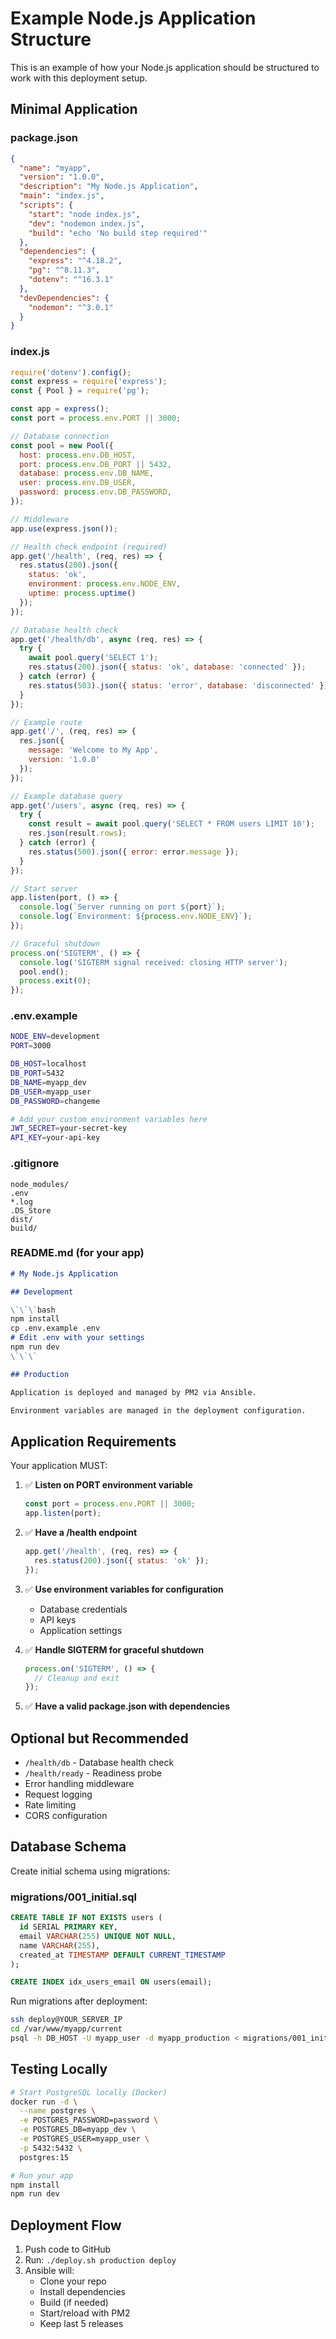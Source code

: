 # Example Node.js Application Structure

This is an example of how your Node.js application should be structured to work with this deployment setup.

## Minimal Application

### package.json
```json
{
  "name": "myapp",
  "version": "1.0.0",
  "description": "My Node.js Application",
  "main": "index.js",
  "scripts": {
    "start": "node index.js",
    "dev": "nodemon index.js",
    "build": "echo 'No build step required'"
  },
  "dependencies": {
    "express": "^4.18.2",
    "pg": "^8.11.3",
    "dotenv": "^16.3.1"
  },
  "devDependencies": {
    "nodemon": "^3.0.1"
  }
}
```

### index.js
```javascript
require('dotenv').config();
const express = require('express');
const { Pool } = require('pg');

const app = express();
const port = process.env.PORT || 3000;

// Database connection
const pool = new Pool({
  host: process.env.DB_HOST,
  port: process.env.DB_PORT || 5432,
  database: process.env.DB_NAME,
  user: process.env.DB_USER,
  password: process.env.DB_PASSWORD,
});

// Middleware
app.use(express.json());

// Health check endpoint (required)
app.get('/health', (req, res) => {
  res.status(200).json({ 
    status: 'ok',
    environment: process.env.NODE_ENV,
    uptime: process.uptime()
  });
});

// Database health check
app.get('/health/db', async (req, res) => {
  try {
    await pool.query('SELECT 1');
    res.status(200).json({ status: 'ok', database: 'connected' });
  } catch (error) {
    res.status(503).json({ status: 'error', database: 'disconnected' });
  }
});

// Example route
app.get('/', (req, res) => {
  res.json({ 
    message: 'Welcome to My App',
    version: '1.0.0'
  });
});

// Example database query
app.get('/users', async (req, res) => {
  try {
    const result = await pool.query('SELECT * FROM users LIMIT 10');
    res.json(result.rows);
  } catch (error) {
    res.status(500).json({ error: error.message });
  }
});

// Start server
app.listen(port, () => {
  console.log(`Server running on port ${port}`);
  console.log(`Environment: ${process.env.NODE_ENV}`);
});

// Graceful shutdown
process.on('SIGTERM', () => {
  console.log('SIGTERM signal received: closing HTTP server');
  pool.end();
  process.exit(0);
});
```

### .env.example
```bash
NODE_ENV=development
PORT=3000

DB_HOST=localhost
DB_PORT=5432
DB_NAME=myapp_dev
DB_USER=myapp_user
DB_PASSWORD=changeme

# Add your custom environment variables here
JWT_SECRET=your-secret-key
API_KEY=your-api-key
```

### .gitignore
```
node_modules/
.env
*.log
.DS_Store
dist/
build/
```

### README.md (for your app)
```markdown
# My Node.js Application

## Development

\`\`\`bash
npm install
cp .env.example .env
# Edit .env with your settings
npm run dev
\`\`\`

## Production

Application is deployed and managed by PM2 via Ansible.

Environment variables are managed in the deployment configuration.
```

## Application Requirements

Your application MUST:

1. ✅ **Listen on PORT environment variable**
   ```javascript
   const port = process.env.PORT || 3000;
   app.listen(port);
   ```

2. ✅ **Have a /health endpoint**
   ```javascript
   app.get('/health', (req, res) => {
     res.status(200).json({ status: 'ok' });
   });
   ```

3. ✅ **Use environment variables for configuration**
   - Database credentials
   - API keys
   - Application settings

4. ✅ **Handle SIGTERM for graceful shutdown**
   ```javascript
   process.on('SIGTERM', () => {
     // Cleanup and exit
   });
   ```

5. ✅ **Have a valid package.json with dependencies**

## Optional but Recommended

- `/health/db` - Database health check
- `/health/ready` - Readiness probe
- Error handling middleware
- Request logging
- Rate limiting
- CORS configuration

## Database Schema

Create initial schema using migrations:

### migrations/001_initial.sql
```sql
CREATE TABLE IF NOT EXISTS users (
  id SERIAL PRIMARY KEY,
  email VARCHAR(255) UNIQUE NOT NULL,
  name VARCHAR(255),
  created_at TIMESTAMP DEFAULT CURRENT_TIMESTAMP
);

CREATE INDEX idx_users_email ON users(email);
```

Run migrations after deployment:
```bash
ssh deploy@YOUR_SERVER_IP
cd /var/www/myapp/current
psql -h DB_HOST -U myapp_user -d myapp_production < migrations/001_initial.sql
```

## Testing Locally

```bash
# Start PostgreSQL locally (Docker)
docker run -d \
  --name postgres \
  -e POSTGRES_PASSWORD=password \
  -e POSTGRES_DB=myapp_dev \
  -e POSTGRES_USER=myapp_user \
  -p 5432:5432 \
  postgres:15

# Run your app
npm install
npm run dev
```

## Deployment Flow

1. Push code to GitHub
2. Run: `./deploy.sh production deploy`
3. Ansible will:
   - Clone your repo
   - Install dependencies
   - Build (if needed)
   - Start/reload with PM2
   - Keep last 5 releases
